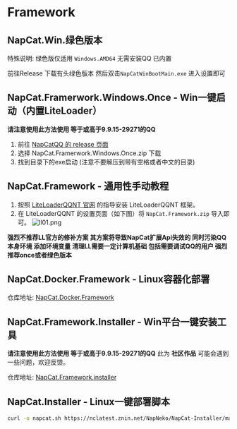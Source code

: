 # Framework
## NapCat.Win.绿色版本
特殊说明: 绿色版仅适用 ```Windows.AMD64``` 无需安装QQ 已内置

前往Release 下载有头绿色版本 然后双击`NapCatWinBootMain.exe` 进入设置即可

## NapCat.Framerwork.Windows.Once - Win一键启动（内置LiteLoader）
**请注意使用此方法使用 等于或高于9.9.15-29271的QQ**
1. 前往 [NapCatQQ 的 release 页面](https://github.com/NapNeko/NapCatQQ/releases)
2. 选择 NapCat.Framerwork.Windows.Once.zip 下载
3. 找到目录下的exe启动 (注意不要解压到带有空格或者中文的目录)


## NapCat.Framework - 通用性手动教程

1. 按照 [LiteLoaderQQNT 官网](https://liteloaderqqnt.github.io/) 的指导安装 LiteLoaderQQNT 框架。
2. 在 LiteLoaderQQNT 的设置页面（如下图）将 `NapCat.Framework.zip` 导入即可。
![ll01.png](/assets/boot/BootWay01/ll01.png)

**强烈不推荐LL官方的修补方案 其方案将导致NapCat扩展Api失效的 同时污染QQ本身环境 添加环境变量 清理LL需要一定计算机基础 包括需要调试QQ的用户 强烈推荐once或者绿色版本**

## NapCat.Docker.Framework - Linux容器化部署

仓库地址: [NapCat.Docker.Framework](https://github.com/NapNeko/NapCat.Docker.Framework)

## NapCat.Framework.Installer - Win平台一键安装工具
**请注意使用此方法使用 等于或高于9.9.15-29271的QQ**
此为 **社区作品** 可能会遇到一些问题，欢迎反馈。

仓库地址: [NapCat.Framework.installer](https://github.com/NapNeko/NapCat-Installer)


## NapCat.Installer - Linux一键部署脚本

``` bash
curl -o napcat.sh https://nclatest.znin.net/NapNeko/NapCat-Installer/main/script/install.framework.sh && sudo bash napcat.sh
```
